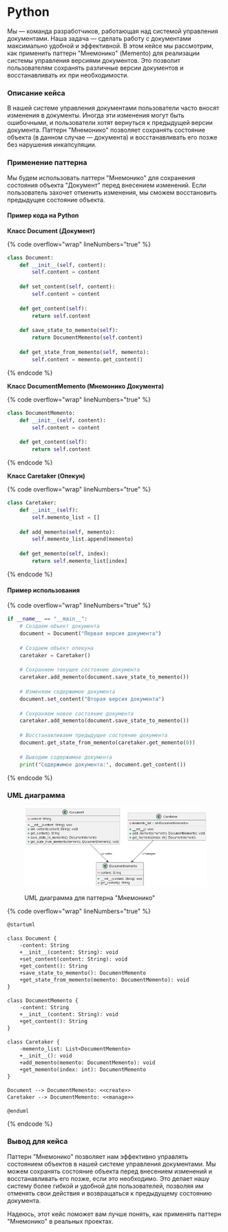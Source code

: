 # Python

Мы — команда разработчиков, работающая над системой управления документами. Наша задача — сделать работу с документами максимально удобной и эффективной. В этом кейсе мы рассмотрим, как применить паттерн "Мнемонико" (Memento) для реализации системы управления версиями документов. Это позволит пользователям сохранять различные версии документов и восстанавливать их при необходимости.

### Описание кейса

В нашей системе управления документами пользователи часто вносят изменения в документы. Иногда эти изменения могут быть ошибочными, и пользователи хотят вернуться к предыдущей версии документа. Паттерн "Мнемонико" позволяет сохранять состояние объекта (в данном случае — документа) и восстанавливать его позже без нарушения инкапсуляции.

### Применение паттерна

Мы будем использовать паттерн "Мнемонико" для сохранения состояния объекта "Документ" перед внесением изменений. Если пользователь захочет отменить изменения, мы сможем восстановить предыдущее состояние объекта.

#### Пример кода на Python

**Класс Document (Документ)**

{% code overflow="wrap" lineNumbers="true" %}
```python
class Document:
    def __init__(self, content):
        self.content = content

    def set_content(self, content):
        self.content = content

    def get_content(self):
        return self.content

    def save_state_to_memento(self):
        return DocumentMemento(self.content)

    def get_state_from_memento(self, memento):
        self.content = memento.get_content()
```
{% endcode %}

**Класс DocumentMemento (Мнемонико Документа)**

{% code overflow="wrap" lineNumbers="true" %}
```python
class DocumentMemento:
    def __init__(self, content):
        self.content = content

    def get_content(self):
        return self.content
```
{% endcode %}

**Класс Caretaker (Опекун)**

{% code overflow="wrap" lineNumbers="true" %}
```python
class Caretaker:
    def __init__(self):
        self.memento_list = []

    def add_memento(self, memento):
        self.memento_list.append(memento)

    def get_memento(self, index):
        return self.memento_list[index]
```
{% endcode %}

#### Пример использования

{% code overflow="wrap" lineNumbers="true" %}
```python
if __name__ == "__main__":
    # Создаем объект документа
    document = Document("Первая версия документа")

    # Создаем объект опекуна
    caretaker = Caretaker()

    # Сохраняем текущее состояние документа
    caretaker.add_memento(document.save_state_to_memento())

    # Изменяем содержимое документа
    document.set_content("Вторая версия документа")

    # Сохраняем новое состояние документа
    caretaker.add_memento(document.save_state_to_memento())

    # Восстанавливаем предыдущее состояние документа
    document.get_state_from_memento(caretaker.get_memento(0))

    # Выводим содержимое документа
    print("Содержимое документа:", document.get_content())
```
{% endcode %}

### UML диаграмма

<figure><img src="../../../../../.gitbook/assets/image (2).png" alt=""><figcaption><p>UML диаграмма для паттерна "Мнемонико"</p></figcaption></figure>

{% code overflow="wrap" lineNumbers="true" %}
```plantuml
@startuml

class Document {
    -content: String
    +__init__(content: String): void
    +set_content(content: String): void
    +get_content(): String
    +save_state_to_memento(): DocumentMemento
    +get_state_from_memento(memento: DocumentMemento): void
}

class DocumentMemento {
    -content: String
    +__init__(content: String): void
    +get_content(): String
}

class Caretaker {
    -memento_list: List<DocumentMemento>
    +__init__(): void
    +add_memento(memento: DocumentMemento): void
    +get_memento(index: int): DocumentMemento
}

Document --> DocumentMemento: <<create>>
Caretaker --> DocumentMemento: <<manage>>

@enduml
```
{% endcode %}

### Вывод для кейса

Паттерн "Мнемонико" позволяет нам эффективно управлять состоянием объектов в нашей системе управления документами. Мы можем сохранять состояние объекта перед внесением изменений и восстанавливать его позже, если это необходимо. Это делает нашу систему более гибкой и удобной для пользователей, позволяя им отменять свои действия и возвращаться к предыдущему состоянию документа.

Надеюсь, этот кейс поможет вам лучше понять, как применять паттерн "Мнемонико" в реальных проектах.
